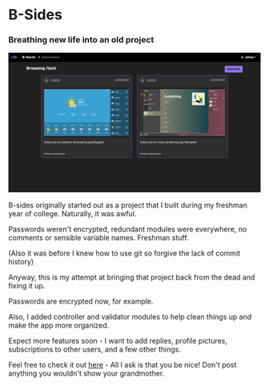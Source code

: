 # B-Sides
### Breathing new life into an old project

![Screenshot of B-Sides](/static/internal/bsides.png)

B-sides originally started out as a project that I built during my freshman year of college. Naturally, it was awful.

Passwords weren't encrypted, redundant modules were everywhere, no comments or sensible variable names. Freshman stuff.

(Also it was before I knew how to use git so forgive the lack of commit history)

Anyway, this is my attempt at bringing that project back from the dead and fixing it up.

Passwords are encrypted now, for example.

Also, I added controller and validator modules to help clean things up and make the app more organized.

Expect more features soon - I want to add replies, profile pictures, subscriptions to other users, and a few other things.

Feel free to check it out [here](https://bsides.ptmn.io) - All I ask is that you be nice! Don't post anything you wouldn't show your grandmother.